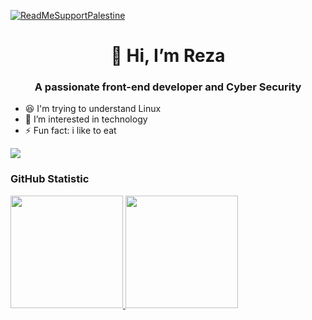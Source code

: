 <a href="https://www.rumahzakat.org/donasi/palestina?source=1052020001989&utm_source=Digimaya&utm_medium=%7Bnetwork%7D&utm_campaign=%7Bcampaignid%7D&utm_term=%7Bkeyword%7D&utm_content=%7Bcreative%7D&gad_source=1&gclid=CjwKCAjwiaa2BhAiEiwAQBgyHoAnjFfBCYenO67CofLxlzD7zrflFZm2sCgJmwUC2Tk_Ufk8DtJOARoCe24QAvD_BwE"><img src="https://raw.githubusercontent.com/Safouene1/support-palestine-banner/master/banner-support.svg" alt="ReadMeSupportPalestine" style="max-width: 100%;"></a>
<h1 align="center">👋 Hi, I’m Reza </h1>
<h3 align="center">A passionate front-end developer and Cyber Security</h3>

- 😆 I'm trying to understand Linux <br>
- 👀 I’m interested in technology <br>
- ⚡ Fun fact: i like to eat <br>

![](https://komarev.com/ghpvc/?username=RezaAS14&style=flat-square)

### GitHub Statistic

<p align="left">
  <a href="https://github.com/RezaAS14">
    <img height="180em" src="https://github-readme-stats-eight-theta.vercel.app/api?username=RezaAS14&show_icons=true&theme=algolia&include_all_commits=true&count_private=true"/>
    <img height="180em" src="https://github-readme-stats-eight-theta.vercel.app/api/top-langs/?username=RezaAS14&layout=compact&theme=algolia"/>
  </a>
</p>
